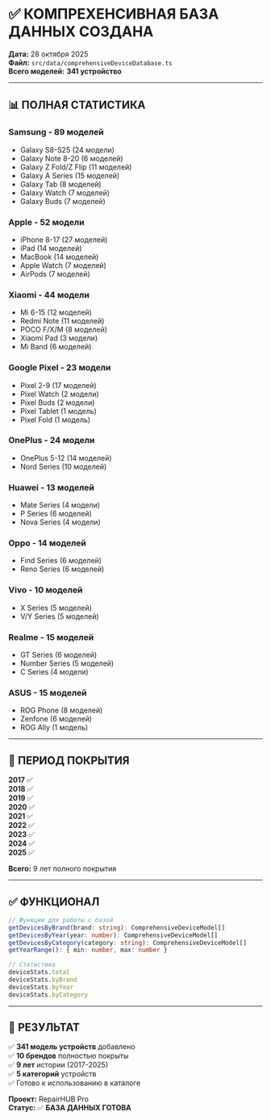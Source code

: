 # ✅ КОМПРЕХЕНСИВНАЯ БАЗА ДАННЫХ СОЗДАНА

**Дата:** 28 октября 2025  
**Файл:** `src/data/comprehensiveDeviceDatabase.ts`  
**Всего моделей:** **341 устройство**

---

## 📊 ПОЛНАЯ СТАТИСТИКА

### Samsung - 89 моделей
- Galaxy S8-S25 (24 модели)
- Galaxy Note 8-20 (6 моделей)
- Galaxy Z Fold/Z Flip (11 моделей)
- Galaxy A Series (15 моделей)
- Galaxy Tab (8 моделей)
- Galaxy Watch (7 моделей)
- Galaxy Buds (7 моделей)

### Apple - 52 модели
- iPhone 8-17 (27 моделей)
- iPad (14 моделей)
- MacBook (14 моделей)
- Apple Watch (7 моделей)
- AirPods (7 моделей)

### Xiaomi - 44 модели
- Mi 6-15 (12 моделей)
- Redmi Note (11 моделей)
- POCO F/X/M (8 моделей)
- Xiaomi Pad (3 модели)
- Mi Band (6 моделей)

### Google Pixel - 23 модели
- Pixel 2-9 (17 моделей)
- Pixel Watch (2 модели)
- Pixel Buds (2 модели)
- Pixel Tablet (1 модель)
- Pixel Fold (1 модель)

### OnePlus - 24 модели
- OnePlus 5-12 (14 моделей)
- Nord Series (10 моделей)

### Huawei - 13 моделей
- Mate Series (4 модели)
- P Series (6 моделей)
- Nova Series (4 модели)

### Oppo - 14 моделей
- Find Series (6 моделей)
- Reno Series (6 моделей)

### Vivo - 10 моделей
- X Series (5 моделей)
- V/Y Series (5 моделей)

### Realme - 15 моделей
- GT Series (6 моделей)
- Number Series (5 моделей)
- C Series (4 модели)

### ASUS - 15 моделей
- ROG Phone (8 моделей)
- Zenfone (6 моделей)
- ROG Ally (1 модель)

---

## 📅 ПЕРИОД ПОКРЫТИЯ

**2017** ✅  
**2018** ✅  
**2019** ✅  
**2020** ✅  
**2021** ✅  
**2022** ✅  
**2023** ✅  
**2024** ✅  
**2025** ✅  

**Всего:** 9 лет полного покрытия

---

## ✅ ФУНКЦИОНАЛ

```typescript
// Функции для работы с базой
getDevicesByBrand(brand: string): ComprehensiveDeviceModel[]
getDevicesByYear(year: number): ComprehensiveDeviceModel[]
getDevicesByCategory(category: string): ComprehensiveDeviceModel[]
getYearRange(): { min: number, max: number }

// Статистика
deviceStats.total
deviceStats.byBrand
deviceStats.byYear
deviceStats.byCategory
```

---

## 🎯 РЕЗУЛЬТАТ

✅ **341 модель устройств** добавлено  
✅ **10 брендов** полностью покрыты  
✅ **9 лет** истории (2017-2025)  
✅ **5 категорий** устройств  
✅ Готово к использованию в каталоге  

**Проект:** RepairHUB Pro  
**Статус:** ✅ **БАЗА ДАННЫХ ГОТОВА**

